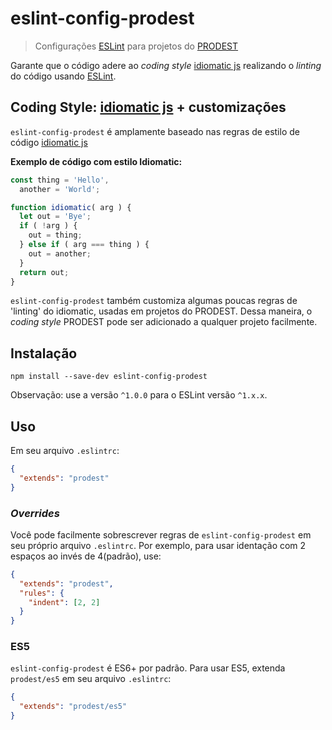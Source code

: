 # eslint-config-prodest
>Configurações [ESLint](http://eslint.org/) para projetos do [PRODEST](http://www.prodest.es.gov.br)

Garante que o código adere ao *coding style* [idiomatic js](https://github.com/rwaldron/idiomatic.js/) realizando o *linting*
do código usando [ESLint](http://eslint.org/).

## Coding Style: [idiomatic js](https://github.com/rwaldron/idiomatic.js/) + customizações
`eslint-config-prodest` é amplamente baseado nas regras de estilo de código [idiomatic js](https://github.com/rwaldron/idiomatic.js/)

**Exemplo de código com estilo Idiomatic:**
```js
const thing = 'Hello',
  another = 'World';

function idiomatic( arg ) {
  let out = 'Bye';
  if ( !arg ) {
    out = thing;
  } else if ( arg === thing ) {
    out = another;
  }
  return out;
}
```

`eslint-config-prodest` também customiza algumas poucas regras de 'linting' do idiomatic, usadas em projetos
do PRODEST. Dessa maneira, o *coding style* PRODEST pode ser adicionado a qualquer projeto facilmente.

## Instalação
```
npm install --save-dev eslint-config-prodest
```

Observação: use a versão `^1.0.0` para o ESLint versão `^1.x.x`.

## Uso
Em seu arquivo `.eslintrc`:
```json
{
  "extends": "prodest"
}
```
### *Overrides*
Você pode facilmente sobrescrever regras de `eslint-config-prodest` em seu próprio arquivo `.eslintrc`. Por exemplo, para usar identação
com 2 espaços ao invés de 4(padrão), use:

```json
{
  "extends": "prodest",
  "rules": {
    "indent": [2, 2]
  }
}
```

### ES5
`eslint-config-prodest` é ES6+ por padrão. Para usar ES5, extenda `prodest/es5`
em seu arquivo `.eslintrc`:
```json
{
  "extends": "prodest/es5"
}
```
